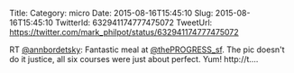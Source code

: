 Title: 
Category: micro
Date: 2015-08-16T15:45:10
Slug: 2015-08-16T15:45:10
TwitterId: 632941174777475072
TweetUrl: https://twitter.com/mark_philpot/status/632941174777475072

RT [@annbordetsky](https://twitter.com/annbordetsky): Fantastic meal at [@thePROGRESS_sf](https://twitter.com/thePROGRESS_sf). The pic doesn't do it justice, all six courses were just about perfect. Yum! http://t.…
